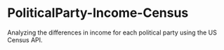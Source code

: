 # PoliticalParty-Income-Census
Analyzing the differences in income for each political party using the US Census API.
